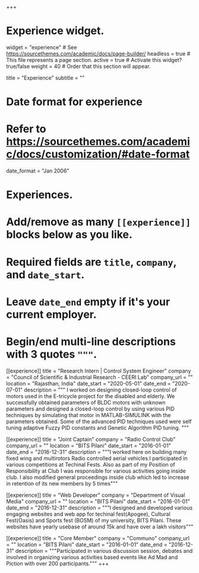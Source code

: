 +++
# Experience widget.
widget = "experience"  # See https://sourcethemes.com/academic/docs/page-builder/
headless = true  # This file represents a page section.
active = true  # Activate this widget? true/false
weight = 40  # Order that this section will appear.

title = "Experience"
subtitle = ""

# Date format for experience
#   Refer to https://sourcethemes.com/academic/docs/customization/#date-format
date_format = "Jan 2006"

# Experiences.
#   Add/remove as many `[[experience]]` blocks below as you like.
#   Required fields are `title`, `company`, and `date_start`.
#   Leave `date_end` empty if it's your current employer.
#   Begin/end multi-line descriptions with 3 quotes `"""`.
[[experience]]
  title = "Research Intern | Control System Engineer"
  company = "Council of Scientific & Industrial Research - CEERI Lab"
  company_url = ""
  location = "Rajasthan, India"
  date_start = "2020-05-01"
  date_end = "2020-07-01"
  description = """
  I worked on designing closed-loop control of motors used in the E-tricycle project for the disabled and elderly. We successfully obtained parameters of BLDC motors with unknown parameters and designed a closed-loop control by using various PID techniques by simulating that motor in MATLAB-SIMULINK with the parameters obtained. Some of the advanced PID techniques used were self tuning adaptive Fuzzy PID constants and Genetic Algorithm PID tuning.
  """

[[experience]]
  title = "Joint Captain"
  company = "Radio Control Club"
  company_url = ""
  location = "BITS Pilani"
  date_start = "2016-01-01"
  date_end = "2016-12-31"
  description = """I worked here on building many fixed wing and multirotors Radio controlled aerial vehicles.I participated in various competitions at Techinal Fests. Also as part of my Position of Responsibility at Club I was responsible for various activities going inside club. I also modified general proceedings inside club which led to increase in retention of its new members by 5 times"""

[[experience]]
  title = "Web Developer"
  company = "Department of Visual Media"
  company_url = ""
  location = "BITS Pilani"
  date_start = "2016-01-01"
  date_end = "2016-12-31"
  description = """I designed and developed various engaging websites and web app for techinal fest(Apogee), Cultural Fest(Oasis) and Sports fest (BOSM) of my university, BITS Pilani. These websites have yearly usebase of around 15k and have over a lakh visitors"""

  [[experience]]
  title = "Core Member"
  company = "Communo"
  company_url = ""
  location = "BITS Pilani"
  date_start = "2016-01-01"
  date_end = "2016-12-31"
  description = """Participated in various discussion session, debates and involved in organizing various activities based events like Ad Mad and Piction with over 200 participants."""
+++

